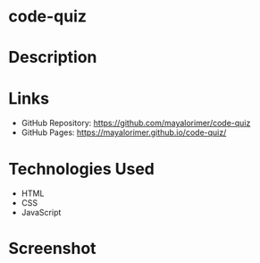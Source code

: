 # code-quiz

# Description

# Links
- GitHub Repository: https://github.com/mayalorimer/code-quiz 
- GitHub Pages: https://mayalorimer.github.io/code-quiz/ 

# Technologies Used
- HTML
- CSS
- JavaScript

# Screenshot